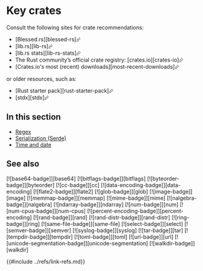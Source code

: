 # Key crates

Consult the following sites for crate recommendations:

- [Blessed.rs][blessed-rs]⮳
- [lib.rs][lib-rs]⮳
- [lib.rs stats][lib-rs-stats]⮳
- The Rust community’s official crate registry: [crates.io][crates-io]⮳
- [Crates.io's most (recent) downloads][most-recent-downloads]⮳

or older resources, such as:

- [Rust starter pack][rust-starter-pack]⮳
- [stdx][stdx]⮳

## In this section

- [Regex](./regex.md)
- [Serialization (Serde)](./serialization.md)
- [Time and date](./time.md)

## See also

[![base64-badge]][base64]  [![bitflags-badge]][bitflags]  [![byteorder-badge]][byteorder]  [![cc-badge]][cc]  [![data-encoding-badge]][data-encoding]  [![flate2-badge]][flate2]  [![glob-badge]][glob]  [![image-badge]][image]  [![memmap-badge]][memmap]  [![mime-badge]][mime]  [![nalgebra-badge]][nalgebra]  [![ndarray-badge]][ndarray]  [![num-badge]][num]  [![num-cpus-badge]][num-cpus]  [![percent-encoding-badge]][percent-encoding]  [![rand-badge]][rand]  [![rand-distr-badge]][rand-distr]  [![ring-badge]][ring]  [![same-file-badge]][same-file]  [![select-badge]][select]  [![semver-badge]][semver]  [![syslog-badge]][syslog]  [![tar-badge]][tar]  [![tempdir-badge]][tempdir]  [![toml-badge]][toml]  [![url-badge]][url]  [![unicode-segmentation-badge]][unicode-segmentation]  [![walkdir-badge]][walkdir]

{{#include ../refs/link-refs.md}}
